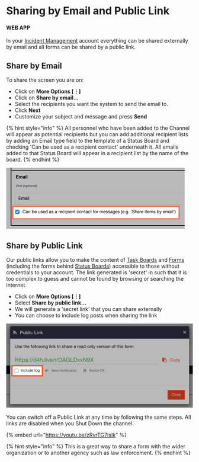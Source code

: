 # Sharing by Email and Public Link

#### WEB APP

In your [Incident Management](../getting-started.md) account everything can be shared externally by email and all forms can be shared by a public link. 

## Share by Email

To share the screen you are on:

* Click on **More Options \[⋮\]**
* Click on **Share by email...**
* Select the recipients you want the system to send the email to. 
* Click **Next**
* Customize your subject and message and press **Send**

{% hint style="info" %}
All personnel who have been added to the Channel will appear as potential recipients but you can add additional recipient lists by adding an Email type field to the template of a Status Board and checking 'Can be used as a recipient contact' underneath it. All emails added to that Status Board will appear in a recipient list by the name of the board.
{% endhint %}

![](../../.gitbook/assets/share-by-email.png)

## Share by Public Link

Our public links allow you to make the content of [Task Boards](https://support.d4h.org/incident-management-tasks/task-boards) and [Forms](https://support.d4h.org/incident-management-forms/forms) \(including the forms behind [Status Boards](https://support.d4h.org/incident-management-status-boards/status-boards)\) accessible to those without credentials to your account. The link generated is 'secret' in such that it is too complex to guess and cannot be found by browsing or searching the internet.

* Click on **More Options \[⋮\]**
* Select **Share by public link...**
* We will generate a 'secret link' that you can share externally
* You can choose to include log posts when sharing the link

![](../../.gitbook/assets/share-by-public-link.png)

You can switch off a Public Link at any time by following the same steps. All links are disabled when you Shut Down the channel.

{% embed url="https://youtu.be/zRvrTG7IsIk" %}

{% hint style="info" %}
This is a great way to share a form with the wider organization or to another agency such as law enforcement. 
{% endhint %}

